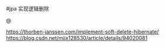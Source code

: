 

#jpa 实现逻辑删除

@

https://thorben-janssen.com/implement-soft-delete-hibernate/
https://blog.csdn.net/mjjx128530/article/details/94020081

